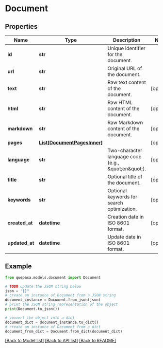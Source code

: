 # Document


## Properties

Name | Type | Description | Notes
------------ | ------------- | ------------- | -------------
**id** | **str** | Unique identifier for the document. | 
**url** | **str** | Original URL of the document. | 
**text** | **str** | Raw text content of the document. | [optional] 
**html** | **str** | Raw HTML content of the document. | [optional] 
**markdown** | **str** | Raw Markdown content of the document. | [optional] 
**pages** | [**List[DocumentPagesInner]**](DocumentPagesInner.md) |  | [optional] 
**language** | **str** | Two-character language code (e.g., \&quot;en\&quot;). | [optional] 
**title** | **str** | Optional title of the document. | [optional] 
**keywords** | **str** | Optional keywords for search optimization. | [optional] 
**created_at** | **datetime** | Creation date in ISO 8601 format. | [optional] 
**updated_at** | **datetime** | Update date in ISO 8601 format. | [optional] 

## Example

```python
from quepasa.models.document import Document

# TODO update the JSON string below
json = "{}"
# create an instance of Document from a JSON string
document_instance = Document.from_json(json)
# print the JSON string representation of the object
print(Document.to_json())

# convert the object into a dict
document_dict = document_instance.to_dict()
# create an instance of Document from a dict
document_from_dict = Document.from_dict(document_dict)
```
[[Back to Model list]](../README.md#documentation-for-models) [[Back to API list]](../README.md#documentation-for-api-endpoints) [[Back to README]](../README.md)


